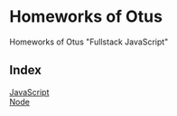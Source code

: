 # Homeworks of Otus
Homeworks of Otus "Fullstack JavaScript"

## Index

[JavaScript](./javascript)  
[Node](./node)  
